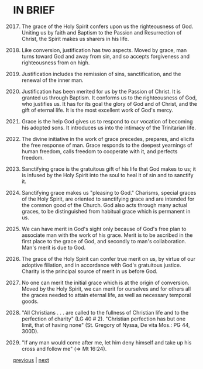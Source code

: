 # IN BRIEF

2017. The grace of the Holy Spirit confers upon us the righteousness of God. Uniting us by faith and Baptism to the Passion and Resurrection of Christ, the Spirit makes us sharers in his life.

2018. Like conversion, justification has two aspects. Moved by grace, man turns toward God and away from sin, and so accepts forgiveness and righteousness from on high.

2019. Justification includes the remission of sins, sanctification, and the renewal of the inner man.

2020. Justification has been merited for us by the Passion of Christ. It is granted us through Baptism. It conforms us to the righteousness of God, who justifies us. It has for its goal the glory of God and of Christ, and the gift of eternal life. It is the most excellent work of God's mercy.

2021. Grace is the help God gives us to respond to our vocation of becoming his adopted sons. It introduces us into the intimacy of the Trinitarian life.

2022. The divine initiative in the work of grace precedes, prepares, and elicits the free response of man. Grace responds to the deepest yearnings of human freedom, calls freedom to cooperate with it, and perfects freedom.

2023. Sanctifying grace is the gratuitous gift of his life that God makes to us; it is infused by the Holy Spirit into the soul to heal it of sin and to sanctify it.

2024. Sanctifying grace makes us "pleasing to God." Charisms, special graces of the Holy Spirit, are oriented to sanctifying grace and are intended for the common good of the Church. God also acts through many actual graces, to be distinguished from habitual grace which is permanent in us.

2025. We can have merit in God's sight only because of God's free plan to associate man with the work of his grace. Merit is to be ascribed in the first place to the grace of God, and secondly to man's collaboration. Man's merit is due to God.

2026. The grace of the Holy Spirit can confer true merit on us, by virtue of our adoptive filiation, and in accordance with God's gratuitous justice. Charity is the principal source of merit in us before God.

2027. No one can merit the initial grace which is at the origin of conversion. Moved by the Holy Spirit, we can merit for ourselves and for others all the graces needed to attain eternal life, as well as necessary temporal goods.

2028. "All Christians . . . are called to the fullness of Christian life and to the perfection of charity" (LG 40 # 2). "Christian perfection has but one limit, that of having none" (St. Gregory of Nyssa, De vita Mos.: PG 44, 300D).

2029. "If any man would come after me, let him deny himself and take up his cross and follow me" (⇒ Mt 16:24).

[previous](https://github.com/Tenari/non-fiction/blob/master/catechism/__P71.md) | [next](https://github.com/Tenari/non-fiction/blob/master/catechism/__P73.md)